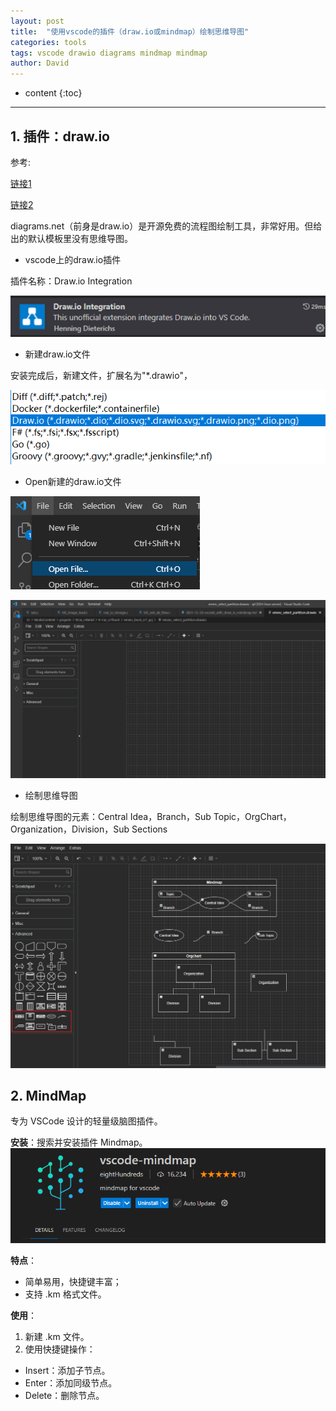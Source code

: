 ```yaml
---
layout: post
title:  "使用vscode的插件（draw.io或mindmap）绘制思维导图"
categories: tools
tags: vscode drawio diagrams mindmap mindmap
author: David
---
```


* content
{:toc}

---
##  1. 插件：draw.io
参考:

[链接1](https://www.codenong.com/cs110689765/)

[链接2](https://mp.weixin.qq.com/s/04Wd8q0HIsAFLV1WiU4BIg)

diagrams.net（前身是draw.io）是开源免费的流程图绘制工具，非常好用。但给出的默认模板里没有思维导图。

* vscode上的draw.io插件

插件名称：Draw.io Integration

![vscode上的draw.io插件](https://github.com/titron/titron.github.io/raw/master/img/2021-12-28-vscode_with_draw_io_mindmap_plugin.png)

* 新建draw.io文件

安装完成后，新建文件，扩展名为"*.drawio"，

![create draw.io文件](https://github.com/titron/titron.github.io/raw/master/img/2021-12-28-vscode_with_draw_io_mindmap_new_file.png)

* Open新建的draw.io文件
  
![open draw.io文件](https://github.com/titron/titron.github.io/raw/master/img/2021-12-28-vscode_with_draw_io_mindmap_open_file.png)

![打开draw.io文件后的窗口](https://github.com/titron/titron.github.io/raw/master/img/2021-12-28-vscode_with_draw_io_mindmap_open_window.png)

* 绘制思维导图

绘制思维导图的元素：Central Idea，Branch，Sub Topic，OrgChart，Organization，Division，Sub Sections

![mind map元素](https://github.com/titron/titron.github.io/raw/master/img/2021-12-28-vscode_with_draw_io_mindmap_elements.png)


## 2. MindMap
专为 VSCode 设计的轻量级脑图插件。

**安装**：搜索并安装插件 Mindmap。
![MindMap插件](https://github.com/titron/titron.github.io/raw/master/img/2021-12-28-vscode_with_mindmap_elements.png)

**特点**：
- 简单易用，快捷键丰富；
- 支持 .km 格式文件。

**使用**：

1. 新建 .km 文件。
2. 使用快捷键操作：
- Insert：添加子节点。
- Enter：添加同级节点。
- Delete：删除节点。